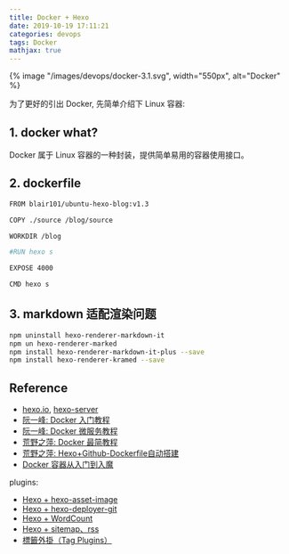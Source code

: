 ```yaml
---
title: Docker + Hexo
date: 2019-10-19 17:11:21
categories: devops
tags: Docker   
mathjax: true
---
```


{% image "/images/devops/docker-3.1.svg", width="550px", alt="Docker" %}

<!-- more -->

为了更好的引出 Docker, 先简单介绍下 Linux 容器:

## 1. docker what?

Docker 属于 Linux 容器的一种封装，提供简单易用的容器使用接口。

## 2. dockerfile

```bash
FROM blair101/ubuntu-hexo-blog:v1.3

COPY ./source /blog/source

WORKDIR /blog

#RUN hexo s

EXPOSE 4000

CMD hexo s
```

## 3. markdown 适配渲染问题

```bash
npm uninstall hexo-renderer-markdown-it
npm un hexo-renderer-marked
npm install hexo-renderer-markdown-it-plus --save
npm install hexo-renderer-kramed --save
```

## Reference

- [hexo.io][3], [hexo-server][4]
- [阮一峰: Docker 入门教程][1]
- [阮一峰: Docker 微服务教程][2]
- [荒野之萍: Docker 最简教程][u1]
- [荒野之萍: Hexo+Github-Dockerfile自动搭建][u2]
- [Docker 容器从入门到入魔][u3]

[1]: http://www.ruanyifeng.com/blog/2018/02/docker-tutorial.html
[2]: http://www.ruanyifeng.com/blog/2018/02/docker-wordpress-tutorial.html
[3]: https://hexo.io/
[4]: https://hexo.io/zh-tw/docs/server.html

[u1]: https://icoty.github.io/2019/04/22/docker/
[u2]: https://icoty.github.io/2019/04/18/docker-hexo-blog/
[u3]: https://zhuanlan.zhihu.com/p/45610616

plugins:

- [Hexo + hexo-asset-image][5]
- [Hexo + hexo-deployer-git][6]
- [Hexo + WordCount][7]
- [Hexo + sitemap、rss][8]
- [標籤外掛（Tag Plugins）][9]

[5]: http://www.itomtan.com/2017/09/29/the-problem-when-use-post-asset-folder/
[6]: https://zhiho.github.io/2015/09/26/start-hexo1/
[7]: https://chad-it.github.io/2018/07/01/Hexo集成WordCount插件/
[8]: https://wizardforcel.gitbooks.io/markdown-simple-world/hexo-tutor-6.html
[9]: https://hexo.io/zh-tw/docs/tag-plugins#Image

